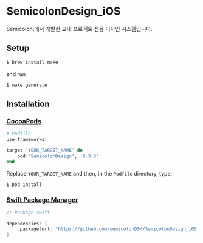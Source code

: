 # SemicolonDesign_iOS
Semicolon;에서 개발한 교내 프로젝트 전용 디자인 시스템입니다.



## Setup

```bash
$ brew install make
```

and run

```bash
$ make generate
```





## Installation


### [CocoaPods](https://guides.cocoapods.org/using/using-cocoapods.html)
```ruby
# Podfile
use_frameworks!

target 'YOUR_TARGET_NAME' do
    pod 'SemicolonDesign', '0.3.3'
end
```
Replace `YOUR_TARGET_NAME` and then, in the `Podfile` directory, type:
```bash
$ pod install
```

### [Swift Package Manager](https://github.com/apple/swift-package-manager)
```swift
// Package.swift

dependencies: [
    .package(url: "https://github.com/semicolonDSM/SemicolonDesign_iOS.git", from: "0.3.3")
]
```
